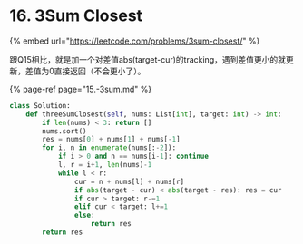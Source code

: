 # 16. 3Sum Closest

{% embed url="https://leetcode.com/problems/3sum-closest/" %}

跟Q15相比，就是加一个对差值abs\(target-cur\)的tracking，遇到差值更小的就更新，差值为0直接返回（不会更小了）。

{% page-ref page="15.-3sum.md" %}



```python
class Solution:
    def threeSumClosest(self, nums: List[int], target: int) -> int:
        if len(nums) < 3: return []
        nums.sort()
        res = nums[0] + nums[1] + nums[-1]
        for i, n in enumerate(nums[:-2]):
            if i > 0 and n == nums[i-1]: continue
            l, r = i+1, len(nums)-1
            while l < r:
                cur = n + nums[l] + nums[r]
                if abs(target - cur) < abs(target - res): res = cur
                if cur > target: r-=1
                elif cur < target: l+=1
                else:
                    return res
        return res
```

